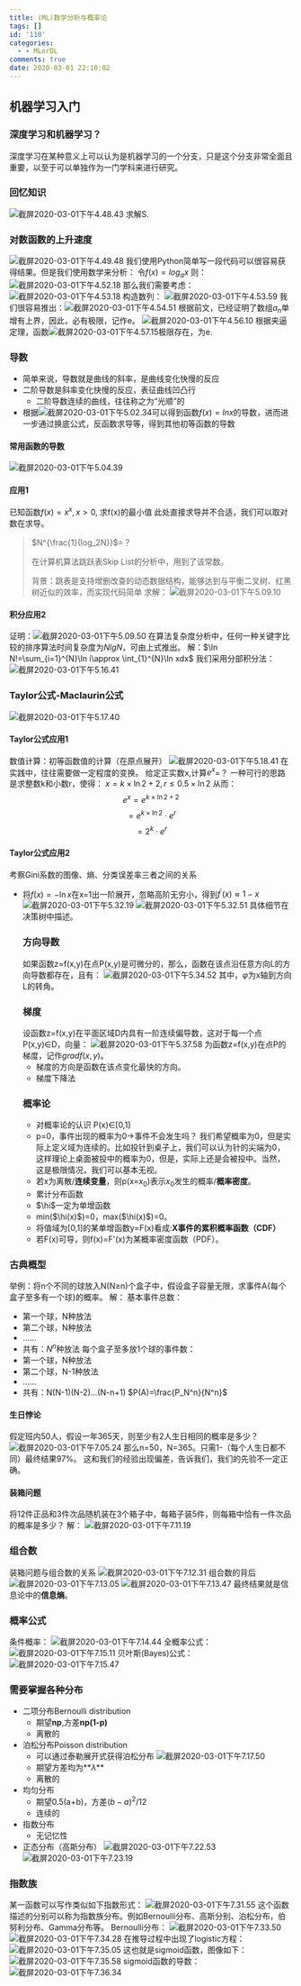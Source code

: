 ```yaml
---
title: (ML)数学分析与概率论
tags: []
id: '110'
categories:
  - - MLorDL
comments: true
date: 2020-03-01 22:10:02
---
```

## 机器学习入门
### 深度学习和机器学习？
深度学习在某种意义上可以认为是机器学习的一个分支，只是这个分支非常全面且重要，以至于可以单独作为一门学科来进行研究。
### 回忆知识
![截屏2020-03-01下午4.48.43](https://img.wush.cc/16311020140756.png?imageView2/0/format/webp/q/80)
求解S.
### 对数函数的上升速度
![截屏2020-03-01下午4.49.48](https://img.wush.cc/16311020140774.png?imageView2/0/format/webp/q/80)
我们使用Python简单写一段代码可以很容易获得结果。但是我们使用数学来分析：
令$f(x)=log_ax$
则：
![截屏2020-03-01下午4.52.18](https://img.wush.cc/16311020140791.png?imageView2/0/format/webp/q/80)
那么我们需要考虑：![截屏2020-03-01下午4.53.18](https://img.wush.cc/16311020140806.png?imageView2/0/format/webp/q/80)
构造数列：
![截屏2020-03-01下午4.53.59](https://img.wush.cc/16311020140823.png?imageView2/0/format/webp/q/80)
我们很容易推出：![截屏2020-03-01下午4.54.51](https://img.wush.cc/16311020140841.png?imageView2/0/format/webp/q/80)
根据前文，已经证明了数组${a_n}$单增有上界，因此，必有极限，记作e。
![截屏2020-03-01下午4.56.10](https://img.wush.cc/16311020140861.png?imageView2/0/format/webp/q/80)
根据夹逼定理，函数![截屏2020-03-01下午4.57.15](https://img.wush.cc/16311020140881.png?imageView2/0/format/webp/q/80)极限存在，为e.
### 导数
* 简单来说，导数就是曲线的斜率，是曲线变化快慢的反应
* 二阶导数是斜率变化快慢的反应，表征曲线凹凸行
  * 二阶导数连续的曲线，往往称之为“光顺”的
* 根据![截屏2020-03-01下午5.02.34](https://img.wush.cc/16311020140901.png?imageView2/0/format/webp/q/80)可以得到函数$f(x)=lnx$的导数，进而进一步通过换底公式，反函数求导等，得到其他初等函数的导数
#### 常用函数的导数
![截屏2020-03-01下午5.04.39](https://img.wush.cc/16311020140923.png?imageView2/0/format/webp/q/80)
#### 应用1
已知函数$f(x)=x^x,x>0$,
求f(x)的最小值
此处直接求导并不合适，我们可以取对数在求导。
> $N^{\frac{1}{log_2N}}$=？
> 
> 在计算机算法跳跃表Skip List的分析中，用到了该常数。
> 
> 背景：跳表是支持增删改查的动态数据结构，能够达到与平衡二叉树、红黑树近似的效率，而实现代码简单
求解：
![截屏2020-03-01下午5.09.10](https://img.wush.cc/16311020140946.png?imageView2/0/format/webp/q/80)
#### 积分应用2
证明：![截屏2020-03-01下午5.09.50](https://img.wush.cc/16311020140970.png?imageView2/0/format/webp/q/80)
在算法复杂度分析中，任何一种关键字比较的排序算法时间复杂度为$NlgN$，可由上式推出。
解：$\ln N!=\sum_{i=1}^{N}\ln i\approx \int_{1}^{N}\ln xdx$
我们采用分部积分法：
![截屏2020-03-01下午5.16.41](https://img.wush.cc/16311020140994.png?imageView2/0/format/webp/q/80)
### Taylor公式-Maclaurin公式
![截屏2020-03-01下午5.17.40](https://img.wush.cc/16311020141019.png?imageView2/0/format/webp/q/80)
#### Taylor公式应用1
数值计算：初等函数值的计算（在原点展开）
![截屏2020-03-01下午5.18.41](https://img.wush.cc/16311020141044.png?imageView2/0/format/webp/q/80)
在实践中，往往需要做一定程度的变换。
给定正实数x,计算$e^x$=？
一种可行的思路是求整数k和小数r，使得：
$x= k\times \ln 2+2, r\le0.5\times \ln 2$
从而：
$$ e^x= e^{ k\times \ln 2+2}$$
$$=e^{ k\times \ln 2}\cdot e^r$$
$$=2^k \cdot e^r$$
#### Taylor公式应用2
考察Gini系数的图像、熵、分类误差率三者之间的关系
* 将$f(x)=-\ln x$在x=1出一阶展开，忽略高阶无穷小，得到$f^{'}(x)\approx1-x$
  ![截屏2020-03-01下午5.32.19](https://img.wush.cc/16311020141072.png) ![截屏2020-03-01下午5.32.51](https://img.wush.cc/16311020141100.png?imageView2/0/format/webp/q/80)
  具体细节在决策树中描述。
  ### 方向导数
  如果函数z=f(x,y)在点P(x,y)是可微分的，那么，函数在该点沿任意方向L的方向导数都存在，且有：
  ![截屏2020-03-01下午5.34.52](https://img.wush.cc/16311020141127.png?imageView2/0/format/webp/q/80)
  其中，$\varphi$为x轴到方向L的转角。
  ### 梯度
  设函数z=f(x,y)在平面区域D内具有一阶连续偏导数，这对于每一个点P(x,y)$\in$D，向量：
  ![截屏2020-03-01下午5.37.58](https://img.wush.cc/16311020141155.png?imageView2/0/format/webp/q/80)
  为函数z=f(x,y)在点P的梯度，记作$gradf(x,y)$。
  * 梯度的方向是函数在该点变化最快的方向。
  * 梯度下降法
  ### 概率论
  * 对概率论的认识
  P(x)$\in$\[0,1\]
  * p=0，事件出现的概率为0$\to$事件不会发生吗？
    我们希望概率为0，但是实际上定义域为连续的。比如投针到桌子上，我们可以认为针的尖端为0，这样理论上桌面被投中的概率为0，但是，实际上还是会被投中。当然，这是极限情况，我们可以基本无视。
  * 若x为离散/**连续变量**，则p(x=$x_0$)表示$x_0$发生的概率/**概率密度**。
  * 累计分布函数
  * $\hi$一定为单增函数
  * min($\hi(x)$)=0，max($\hi(x)$)=0。
  * 将值域为\[0,1\]的某单增函数y=F(x)看成:**X事件的累积概率函数（CDF）**
  * 若F(x)可导，则f(x)=F'(x)为某概率密度函数（PDF）。
### 古典概型
举例：将n个不同的球放入N(N$\ge$n)个盒子中，假设盒子容量无限，求事件A{每个盒子至多有一个球}的概率。
解：
基本事件总数：
* 第一个球，N种放法
* 第二个球，N种放法
* ......
* 共有：$N^n$种放法
每个盒子至多放1个球的事件数：
* 第一个球，N种放法
* 第二个球，N-1种放法
* ......
* 共有：N(N-1)(N-2)...(N-n+1)
$P(A)=\frac{P_N^n}{N^n}$
#### 生日悖论
假定班内50人，假设一年365天，则至少有2人生日相同的概率是多少？
![截屏2020-03-01下午7.05.24](https://img.wush.cc/16311020141182.png?imageView2/0/format/webp/q/80)
那么n=50，N=365。只需1-（每个人生日都不同）最终结果97%。
这和我们的经验出现偏差，告诉我们，我们的先验不一定正确。
#### 装箱问题
将12件正品和3件次品随机装在3个箱子中，每箱子装5件，则每箱中恰有一件次品的概率是多少？
解：
![截屏2020-03-01下午7.11.19](https://img.wush.cc/16311020141211.png?imageView2/0/format/webp/q/80)
### 组合数
装箱问题与组合数的关系
![截屏2020-03-01下午7.12.31](https://img.wush.cc/16311020141244.png?imageView2/0/format/webp/q/80)
组合数的背后
![截屏2020-03-01下午7.13.05](https://img.wush.cc/16311020141279.png) ![截屏2020-03-01下午7.13.47](https://img.wush.cc/16311020141313.png?imageView2/0/format/webp/q/80)
最终结果就是信息论中的**信息熵**。
### 概率公式
条件概率：
![截屏2020-03-01下午7.14.44](https://img.wush.cc/16311020141348.png?imageView2/0/format/webp/q/80)
全概率公式：
![截屏2020-03-01下午7.15.11](https://img.wush.cc/16311020141384.png?imageView2/0/format/webp/q/80)
贝叶斯(Bayes)公式：
![截屏2020-03-01下午7.15.47](https://img.wush.cc/16311020141420.png?imageView2/0/format/webp/q/80)
### 需要掌握各种分布
* 二项分布Bernoulli distribution
  * 期望**np**,方差**np(1-p)**
  * 离散的
* 泊松分布Poisson distribution
  * 可以通过泰勒展开式获得泊松分布
  ![截屏2020-03-01下午7.17.50](https://img.wush.cc/16311020141458.png?imageView2/0/format/webp/q/80)
  * 期望方差均为**$\lambda$**
  * 离散的
* 均匀分布
  * 期望0.5(a+b)，方差$(b-a)^2/12$
  * 连续的
* 指数分布
  * 无记忆性
* 正态分布（高斯分布）
  ![截屏2020-03-01下午7.22.53](https://img.wush.cc/16311020141503.png?imageView2/0/format/webp/q/80)
![截屏2020-03-01下午7.23.19](https://img.wush.cc/16311020141559.png?imageView2/0/format/webp/q/80)
### 指数族
某一函数可以写作类似如下指数形式：
![截屏2020-03-01下午7.31.55](https://img.wush.cc/16311020141621.png?imageView2/0/format/webp/q/80)
这个函数描述的分别可以称为指数族分布。例如Bernoulli分布、高斯分别、泊松分布，伯努利分布、Gamma分布等。
Bernoulli分布：
![截屏2020-03-01下午7.33.50](https://img.wush.cc/16311020141688.png) ![截屏2020-03-01下午7.34.28](https://img.wush.cc/16311020141748.png?imageView2/0/format/webp/q/80)
在推导过程中出现了logistic方程：
![截屏2020-03-01下午7.35.05](https://img.wush.cc/16311020141808.png?imageView2/0/format/webp/q/80)
这也就是sigmoid函数，图像如下：
![截屏2020-03-01下午7.35.58](https://img.wush.cc/16311020141872.png?imageView2/0/format/webp/q/80)
sigmoid函数的导数：
![截屏2020-03-01下午7.36.34](https://img.wush.cc/16311020141956.png?imageView2/0/format/webp/q/80)

